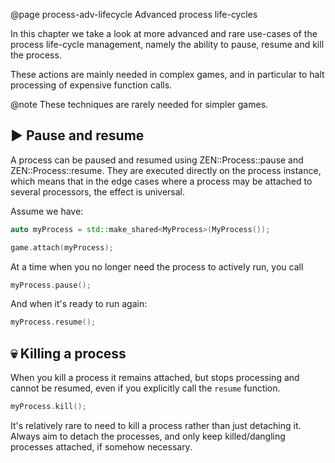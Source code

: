 @page process-adv-lifecycle Advanced process life-cycles

In this chapter we take a look at more advanced and rare use-cases
of the process life-cycle management, namely the ability to pause,
resume and kill the process.

These actions are mainly needed in complex games, and in particular
to halt processing of expensive function calls.

@note These techniques are rarely needed for simpler games.

## ▶️ Pause and resume

A process can be paused and resumed using ZEN::Process::pause and
ZEN::Process::resume. They are executed directly on the process instance,
which means that in the edge cases where a process may be attached
to several processors, the effect is universal.

Assume we have:

````cpp
auto myProcess = std::make_shared<MyProcess>(MyProcess());

game.attach(myProcess);
````

At a time when you no longer need the process to actively run, you call

````cpp
myProcess.pause();
````

And when it's ready to run again:

````cpp
myProcess.resume();
````

## 💀 Killing a process

When you kill a process it remains attached, but stops processing and
cannot be resumed, even if you explicitly call the ``resume`` function.

````cpp
myProcess.kill();
````

It's relatively rare to need to kill a process rather than just
detaching it. Always aim to detach the processes, and only keep
killed/dangling processes attached, if somehow necessary.
